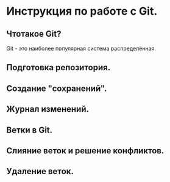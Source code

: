 # Инструкция по работе с Git.

## Чтотакое Git?
Git - это наиболее популярная система распределённая. 

## Подготовка репозитория. 

## Создание "сохранений".

## Журнал изменений.

## Ветки в Git.

## Слияние веток и решение конфликтов.

## Удаление веток.